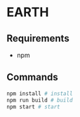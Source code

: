 # EARTH

## Requirements

- npm

## Commands


```bash
npm install # install
npm run build # build
npm start # start
```
